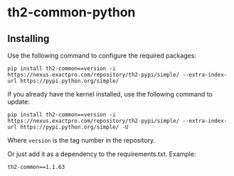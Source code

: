 # th2-common-python

## Installing
Use the following command to configure the required packages:
```
pip install th2-common==version -i https://nexus.exactpro.com/repository/th2-pypi/simple/ --extra-index-url https://pypi.python.org/simple/
```
If you already have the kernel installed, use the following command to update:
```
pip install th2-common==version -i https://nexus.exactpro.com/repository/th2-pypi/simple/ --extra-index-url https://pypi.python.org/simple/ -U
```
Where `version` is the tag number in the repository.

Or just add it as a dependency to the requirements.txt. Example:

```th2-common==1.1.63```